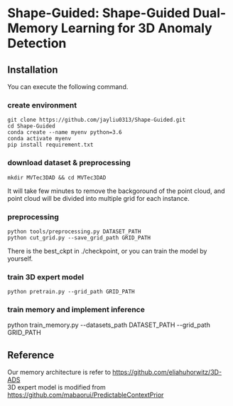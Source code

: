 # Shape-Guided: Shape-Guided Dual-Memory Learning for 3D Anomaly Detection

## Installation
You can execute the following command.
### create environment
```
git clone https://github.com/jayliu0313/Shape-Guided.git
cd Shape-Guided
conda create --name myenv python=3.6
conda activate myenv
pip install requirement.txt
```
### download dataset & preprocessing
```
mkdir MVTec3DAD && cd MVTec3DAD

```

It will take few minutes to remove the backgoround of the point cloud, and point cloud will be divided into multiple grid for each instance. 
### preprocessing
```
python tools/preprocessing.py DATASET_PATH
python cut_grid.py --save_grid_path GRID_PATH
```
There is the best_ckpt in ./checkpoint, or you can train the model by yourself.
### train 3D expert model
```
python pretrain.py --grid_path GRID_PATH
```

### train memory and implement inference
python train_memory.py --datasets_path DATASET_PATH --grid_path GRID_PATH

## Reference
Our memory architecture is refer to https://github.com/eliahuhorwitz/3D-ADS  
3D expert model is modified from https://github.com/mabaorui/PredictableContextPrior



